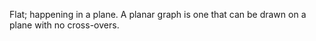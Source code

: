 Flat; happening in a plane. A planar graph is one that can be drawn on a
plane with no cross-overs.
